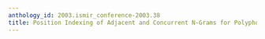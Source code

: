 ```yaml
---
anthology_id: 2003.ismir_conference-2003.38
title: Position Indexing of Adjacent and Concurrent N-Grams for Polyphonic Music Retrieval
---
```

